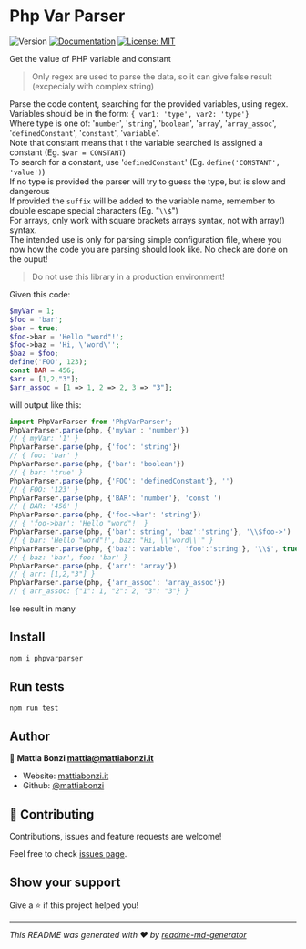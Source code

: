# Php Var Parser
![Version](https://img.shields.io/badge/version-1.0.0-blue.svg?cacheSeconds=2592000)
[![Documentation](https://img.shields.io/badge/documentation-yes-brightgreen.svg)](github.com/mattiabonzi/phpvarparser)
[![License: MIT](https://img.shields.io/badge/License-MIT-yellow.svg)](#)

Get the value of PHP variable and constant

> Only regex are used to parse the data, so it can give false result (excpecialy with complex string)

Parse the code content, searching for the provided variables, using regex.<br>
Variables should be in the form: `{ var1: 'type', var2: 'type'}` <br>
Where type is one of:  '`number`', '`string`', '`boolean`', '`array`', '`array_assoc`', '`definedConstant`', '`constant`', '`variable`'.<br>
Note that constant means that t the variable searched is assigned a constant (Eg. `$var = CONSTANT`)<br>
To search for a constant, use '`definedConstant`' (Eg. `define('CONSTANT', 'value')`) <br>
If no type is provided the parser will try to guess the type, but is slow and dangerous <br>
If provided the `suffix` will be added to the variable name, remember to double escape special characters (Eg. "`\\$`")<br>
For arrays, only work with square brackets arrays syntax, not with array() syntax. <br>
The intended use is only for parsing simple configuration file, where you now how the code you are parsing should look like. No check are done on the ouput!<br>

> Do not use this library in a production environment!


Given this code:
```php
$myVar = 1;
$foo = 'bar';
$bar = true;
$foo->bar = 'Hello "word"!';
$foo->baz = 'Hi, \'word\'';
$baz = $foo;
define('FOO', 123);
const BAR = 456;
$arr = [1,2,"3"];
$arr_assoc = [1 => 1, 2 => 2, 3 => "3"];
```

will output like this:
```js
import PhpVarParser from 'PhpVarParser';
PhpVarParser.parse(php, {'myVar': 'number'})
// { myVar: '1' }
PhpVarParser.parse(php, {'foo': 'string'})
// { foo: 'bar' }
PhpVarParser.parse(php, {'bar': 'boolean'})
// { bar: 'true' }
PhpVarParser.parse(php, {'FOO': 'definedConstant'}, '')
// { FOO: '123' }
PhpVarParser.parse(php, {'BAR': 'number'}, 'const ')
// { BAR: '456' }
PhpVarParser.parse(php, {'foo->bar': 'string'})
// { 'foo->bar': 'Hello "word"!' }
PhpVarParser.parse(php, {'bar':'string', 'baz':'string'}, '\\$foo->')
// { bar: 'Hello "word"!', baz: "Hi, \\'word\\'" }
PhpVarParser.parse(php, {'baz':'variable', 'foo':'string'}, '\\$', true)
// { baz: 'bar', foo: 'bar' }
PhpVarParser.parse(php, {'arr': 'array'})
// { arr: [1,2,"3"] }
PhpVarParser.parse(php, {'arr_assoc': 'array_assoc'})
// { arr_assoc: {"1": 1, "2": 2, "3": "3"} }

```

lse result in many 

## Install

```sh
npm i phpvarparser
```

## Run tests

```sh
npm run test
```

## Author

👤 **Mattia Bonzi <mattia@mattiabonzi.it>**

* Website: [mattiabonzi.it](https://mattiabonzi.it)
* Github: [@mattiabonzi](https://github.com/mattiabonzi)

## 🤝 Contributing

Contributions, issues and feature requests are welcome!

Feel free to check [issues page](github.com/mattiabonzi/phpvarparser/issues). 

## Show your support

Give a ⭐️ if this project helped you!


***
_This README was generated with ❤️ by [readme-md-generator](https://github.com/kefranabg/readme-md-generator)_